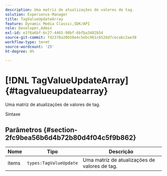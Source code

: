 ```yaml
---
description: Uma matriz de atualizações de valores de tag.
solution: Experience Manager
title: TagValueUpdateArray
feature: Dynamic Media Classic,SDK/API
role: Developer,Admin
exl-id: e1f6a6bf-6c27-4465-98bf-6bfba3482b54
source-git-commit: f42378a20b58e4c5ebc961c6526d7cecabc2ae38
workflow-type: tm+mt
source-wordcount: '25'
ht-degree: 0%

---
```


# [!DNL TagValueUpdateArray]{#tagvalueupdatearray}

Uma matriz de atualizações de valores de tag.

Sintaxe

## Parâmetros {#section-2fc9bea56b6d4b72b80d4f04c5f9b862}

| Nome | Tipo | Descrição |
|---|---|---|
| items | `types:TagValueUpdate` | Uma matriz de atualizações de valores de tag. |
